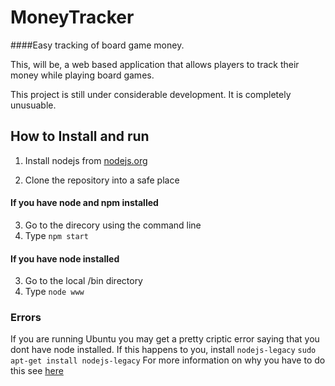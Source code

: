 # MoneyTracker
  ####Easy tracking of board game money.

This, will be, a web based application that allows players to track their money while playing board games.

This project is still under considerable development. It is completely unusuable. 


## How to Install and run
1. Install nodejs from [nodejs.org](http://nodejs.org/download/)
  
2. Clone the repository into a safe place

#### If you have node and npm installed

3. Go to the direcory using the command line
4. Type ``` npm start ```


#### If you have node installed

3. Go to the local /bin directory
4. Type   ```node www```

### Errors

If you are running Ubuntu you may get a pretty criptic error saying that you dont have node installed. If this happens to you, install ```nodejs-legacy```
      ```sudo apt-get install nodejs-legacy```
        For more information on why you have to do this see [here](http://stackoverflow.com/questions/21168141/can-not-install-packages-using-node-package-manager-in-ubuntu)
